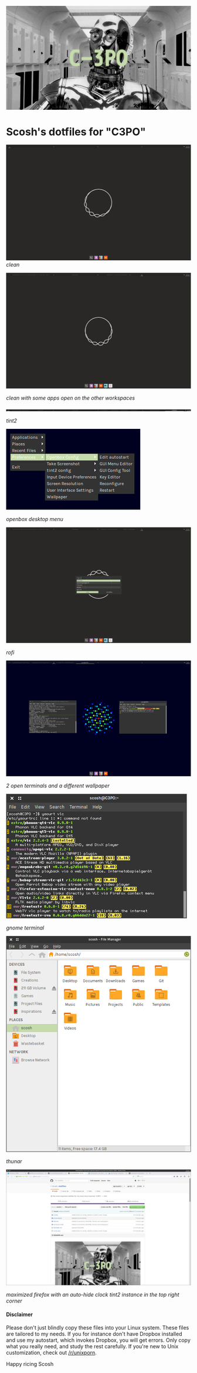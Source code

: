 ![C-3PO](https://github.com/Scosh/dotfiles/blob/master/cover.png)

# Scosh's dotfiles for "C3PO"
![1](https://github.com/Scosh/dotfiles/blob/master/screenshots/clean-startup.png)
*clean*


![2](https://github.com/Scosh/dotfiles/blob/master/screenshots/clean-busy.png)

*clean with some apps open on the other workspaces*


![3](https://github.com/Scosh/dotfiles/blob/master/screenshots/tint2.png)

*tint2*


![4](https://github.com/Scosh/dotfiles/blob/master/screenshots/openbox-menu.png)

*openbox desktop menu*


![5](https://github.com/Scosh/dotfiles/blob/master/screenshots/rofi.png)

*rofi*

![6.1](https://github.com/Scosh/dotfiles/blob/master/screenshots/terminals.png)

*2 open terminals and a different wallpaper*

![6.2](https://github.com/Scosh/dotfiles/blob/master/screenshots/gnome-terminal.png)

*gnome terminal*


![7](https://github.com/Scosh/dotfiles/blob/master/screenshots/thunar.png)

*thunar*


![8](https://github.com/Scosh/dotfiles/blob/master/screenshots/fullscreen-firefox.png)

*maximized firefox with an auto-hide clock tint2 instance in the top right corner*

#### Disclaimer
Please don't just blindly copy these files into your Linux system. These files are tailored to my needs. If you for instance don't have Dropbox installed and use my autostart, which invokes Dropbox, you will get errors. Only copy what you really need, and study the rest carefully. If you're new to Unix customization, check out [/r/unixporn](https://www.reddit.com/r/unixporn/).

Happy ricing
Scosh
